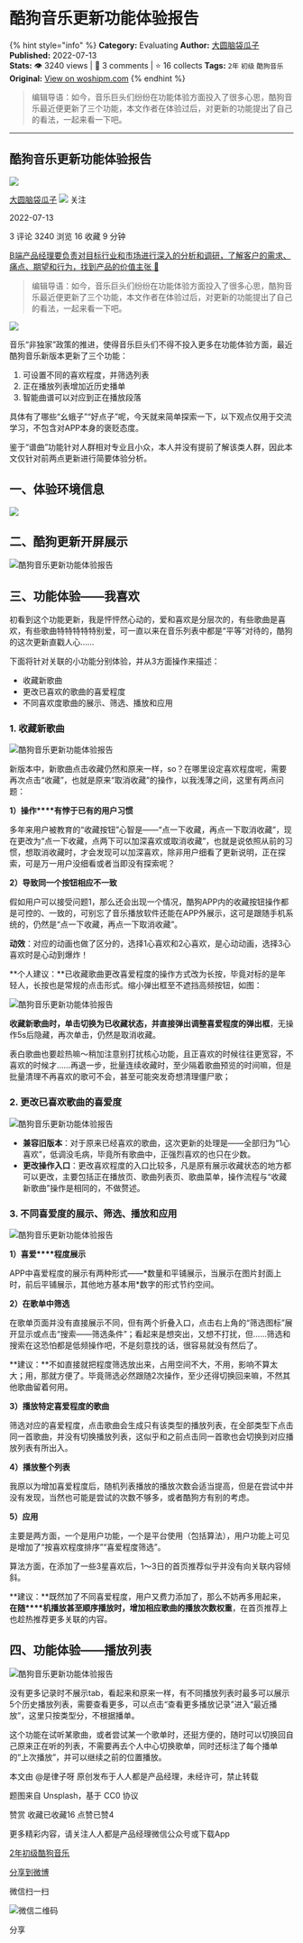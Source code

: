 # 酷狗音乐更新功能体验报告
{% hint style="info" %}
**Category:** Evaluating
**Author:** [大圆脑袋瓜子](https://www.woshipm.com/u/224028)
**Published:** 2022-07-13  
**Stats:** 👁️ 3240 views | 💬 3 comments | ⭐ 16 collects
**Tags:** `2年` `初级` `酷狗音乐`
**Original:** [View on woshipm.com](https://www.woshipm.com/evaluating/5522592.html)
{% endhint %}
> 编辑导语：如今，音乐巨头们纷纷在功能体验方面投入了很多心思，酷狗音乐最近便更新了三个功能，本文作者在体验过后，对更新的功能提出了自己的看法，一起来看一下吧。

---

## 酷狗音乐更新功能体验报告

[![](https://static.woshipm.com/pmapp_avatar_20250221065045_3787.jpg?imageView2/1/w/72/h/72/q/100)](https://www.woshipm.com/u/224028)

[大圆脑袋瓜子](https://www.woshipm.com/u/224028) ![](https://static.woshipm.com/tag/1101_1@2x.png) 关注

2022-07-13

3 评论 3240 浏览 16 收藏 9 分钟

[B端产品经理要负责对目标行业和市场进行深入的分析和调研，了解客户的需求、痛点、期望和行为，找到产品的价值主张 🔗](https://ke.qidianla.com/courses/bcpm)

> 编辑导语：如今，音乐巨头们纷纷在功能体验方面投入了很多心思，酷狗音乐最近便更新了三个功能，本文作者在体验过后，对更新的功能提出了自己的看法，一起来看一下吧。

![](https://image.woshipm.com/wp-files/2022/07/lML4dfNUCLDqqVWQRJme.jpg)

音乐“非独家”政策的推进，使得音乐巨头们不得不投入更多在功能体验方面，最近酷狗音乐新版本更新了三个功能：

1.  可设置不同的喜欢程度，并筛选列表
2.  正在播放列表增加近历史播单
3.  智能曲谱可以对应到正在播放段落

具体有了哪些“幺蛾子”“好点子”呢，今天就来简单探索一下，以下观点仅用于交流学习，不包含对APP本身的褒贬态度。

鉴于“谱曲”功能针对人群相对专业且小众，本人并没有提前了解该类人群，因此本文仅针对前两点更新进行简要体验分析。

## **一、体验环境信息**

![](https://image.woshipm.com/wp-files/2022/07/83VwHwnHGgYkKlzdKTCF.png)

## **二、酷狗更新开屏展示**

![酷狗音乐更新功能体验报告](https://image.woshipm.com/wp-files/2022/07/fM33wkF5VuYgddZzMNVs.png)

## **三、功能体验——我喜欢**

初看到这个功能更新，我是怦怦然心动的，爱和喜欢是分层次的，有些歌曲是喜欢，有些歌曲特特特特特别爱，可一直以来在音乐列表中都是“平等”对待的，酷狗的这次更新直戳人心……

下面将针对关联的小功能分别体验，并从3方面操作来描述：

*   收藏新歌曲
*   更改已喜欢的歌曲的喜爱程度
*   不同喜欢度歌曲的展示、筛选、播放和应用

### **1\. 收藏新歌曲**

![酷狗音乐更新功能体验报告](https://image.woshipm.com/wp-files/2022/07/Ie91Bos6wUoGMBadPgdU.png)

新版本中，新歌曲点击收藏仍然和原来一样，so？在哪里设定喜欢程度呢，需要再次点击“收藏”，也就是原来“取消收藏”的操作，以我浅薄之间，这里有两点问题：

**1）操作****有悖于已有的用户习惯**

多年来用户被教育的“收藏按钮”心智是——“点一下收藏，再点一下取消收藏”，现在更改为“点一下收藏，点两下可以加深喜欢或取消收藏”，也就是说依照从前的习惯，想取消收藏时，才会发现可以加深喜欢，除非用户细看了更新说明，正在探索，可是万一用户没细看或者当即没有探索呢？

**2）导致同一个按钮相应不一致**

假如用户可以接受问题1，那么还会出现一个情况，酷狗APP内的收藏按钮操作都是可控的、一致的，可别忘了音乐播放软件还能在APP外展示，这可是跟随手机系统的，仍然是“点一下收藏，再点一下取消收藏”。

**动效**：对应的动画也做了区分的，选择1心喜欢和2心喜欢，是心动动画，选择3心喜欢时是心动到爆炸！

**个人建议：**已收藏歌曲更改喜爱程度的操作方式改为长按，毕竟对标的是年轻人，长按也是常规的点击形式。缩小弹出框至不遮挡高频按钮，如图：

![酷狗音乐更新功能体验报告](https://image.woshipm.com/wp-files/2022/07/asRoymmVtfkvHdW3c4sB.jpeg)

**收藏新歌曲时，单击切换为已收藏状态，并直接弹出调整喜爱程度的弹出框**，无操作5s后隐藏，再次单击，仍然是取消收藏。

表白歌曲也要趁热嘛～稍加注意别打扰核心功能，且正喜欢的时候往往更宽容，不喜欢的时候才……再退一步，批量连续收藏时，至少隔着歌曲预览的时间嘛，但是批量清理不再喜欢的歌可不会，甚至可能突发奇想清理僵尸歌；

### **2\. 更改已喜欢歌曲的喜爱度**

![酷狗音乐更新功能体验报告](https://image.woshipm.com/wp-files/2022/07/FCfWQFCc4mXhCu3RbCDe.png)

*   **兼容旧版本**：对于原来已经喜欢的歌曲，这次更新的处理是——全部归为“1心喜欢”，低调没毛病，毕竟所有歌曲中，正强烈喜欢的也只在少数。
*   **更改操作入口**：更改喜欢程度的入口比较多，凡是原有展示收藏状态的地方都可以更改，主要包括正在播放页、歌曲列表页、歌曲菜单，操作流程与“收藏新歌曲”操作是相同的，不做赘述。

### **3\. 不同喜爱度的展示、筛选、播放和应用**

![酷狗音乐更新功能体验报告](https://image.woshipm.com/wp-files/2022/07/xt3Cy4xR4dEAtPsfIiG7.png)

**1）喜爱****程度展示**

APP中喜爱程度的展示有两种形式——\*数量和平铺展示，当展示在图片封面上时，前后平铺展示，其他地方基本用\*数字的形式节约空间。

**2）在歌单中筛选**

在歌单页面并没有直接展示不同，但有两个折叠入口，点击右上角的“筛选图标”展开显示或点击“搜索——筛选条件”；看起来是想突出，又想不打扰，但……筛选和搜索在这恐怕都是低频操作吧，不是刻意找的话，很容易就没有然后了。

**建议：**不如直接就把程度筛选放出来，占用空间不大，不用，影响不算太大；用，那就方便了。毕竟筛选必然跟随2次操作，至少还得切换回来嘛，不然其他歌曲留着何用。

**3）播放特定喜爱程度的歌曲**

筛选对应的喜爱程度，点击歌曲会生成只有该类型的播放列表，在全部类型下点击同一首歌曲，并没有切换播放列表，这似乎和之前点击同一首歌也会切换到对应播放列表有所出入。

**4）播放整个列表**

我原以为增加喜爱程度后，随机列表播放的播放次数会适当提高，但是在尝试中并没有发现，当然也可能是尝试的次数不够多，或者酷狗方有别的考虑。

**5）应用**

主要是两方面，一个是用户功能，一个是平台使用（包括算法），用户功能上可见是增加了“按喜欢程度排序”“喜爱程度筛选”。

算法方面，在添加了一些3星喜欢后，1～3日的首页推荐似乎并没有向关联内容倾斜。

**建议：**既然加了不同喜爱程度，用户又费力添加了，那么不妨再多用起来，**在随****机播放甚至顺序播放时，增加相应歌曲的播放次数权重**，在首页推荐上也趁热推荐更多关联的内容。

## **四、功能体验——播放列表**

![酷狗音乐更新功能体验报告](https://image.woshipm.com/wp-files/2022/07/O42mSX9m7PbAkz5cb46H.png)

没有更多记录时不展示tab，看起来和原来一样，有不同播放列表时最多可以展示5个历史播放列表，需要查看更多，可以点击“查看更多播放记录”进入“最近播放”，这里只按类型分，不根据播单。

这个功能在试听某歌曲，或者尝试某一个歌单时，还挺方便的，随时可以切换回自己原来正在听的列表，不需要再去个人中心切换歌单，同时还标注了每个播单的“上次播放”，并可以继续之前的位置播放。

本文由 @是律子呀 原创发布于人人都是产品经理，未经许可，禁止转载

题图来自 Unsplash，基于 CC0 协议

赞赏 收藏已收藏16 点赞已赞4

更多精彩内容，请关注人人都是产品经理微信公众号或下载App

[2年](https://www.woshipm.com/tag/2%e5%b9%b4)[初级](https://www.woshipm.com/tag/%e5%88%9d%e7%ba%a7)[酷狗音乐](https://www.woshipm.com/tag/%e9%85%b7%e7%8b%97%e9%9f%b3%e4%b9%90)

[分享到微博](https://service.weibo.com/share/share.php?appkey=2775287854&title=酷狗音乐更新功能体验报告&url=https://www.woshipm.com/evaluating/5522592.html&pic=https://image.woshipm.com/wp-files/2022/07/lML4dfNUCLDqqVWQRJme.jpg)

微信扫一扫

![微信二维码](https://api.pwmqr.com/qrcode/create/?url=https://www.woshipm.com/evaluating/5522592.html)

分享